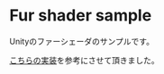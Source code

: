 # Fur shader sample

Unityのファーシェーダのサンプルです。

[こちらの実装](http://oos.moxiecode.com/js_webgl/fur/)を参考にさせて頂きました。
